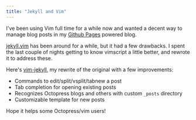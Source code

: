 ```yaml
---
title: "Jekyll and Vim"
---
```


I've been using Vim full time for a while now and wanted a decent way to
manage blog posts in my [Github Pages](http://pages.github.com/) powered
blog.

[jekyll.vim](https://github.com/csexton/jekyll.vim/) has been around for a
while, but it had a few drawbacks. I spent the last couple of nights getting
to know vimscript a little better, and rewrote it to address these.

Here's [vim-jekyll](https://github.com/itspriddle/vim-jekyll/), my rewrite of
the original with a few improvements:

* Commands to edit/split/vsplit/tabnew a post
* Tab completion for opening existing posts
* Recognizes Octopress blogs and others with custom `_posts` directory
* Customizable template for new posts

Hope it helps some Octopress/vim users!
